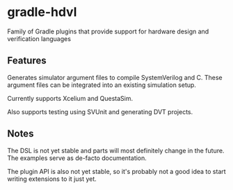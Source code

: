 # gradle-hdvl
Family of Gradle plugins that provide support for hardware design and verification languages


## Features

Generates simulator argument files to compile SystemVerilog and C.
These argument files can be integrated into an existing simulation setup.

Currently supports Xcelium and QuestaSim.

Also supports testing using SVUnit and generating DVT projects.


## Notes

The DSL is not yet stable and parts will most definitely change in the future.
The examples serve as de-facto documentation.

The plugin API is also not yet stable,
so it's probably not a good idea to start writing extensions to it just yet.
